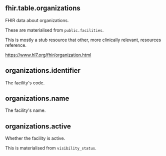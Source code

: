 ## fhir.table.organizations

FHIR data about organizations.

These are materialised from `public.facilities`.

This is mostly a stub resource that other, more clinically relevant, resources reference.

<https://www.hl7.org/fhir/organization.html>

## organizations.identifier

The facility's code.

## organizations.name

The facility's name.

## organizations.active

Whether the facility is active.

This is materialised from `visibility_status`.

